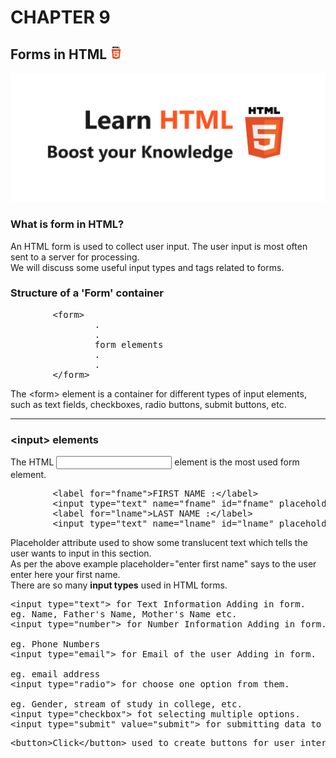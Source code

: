 # CHAPTER 9
## Forms in HTML <img src="https://github.com/Ninja-Vikash/Assets/blob/main/Asset%20Icon/htmlLogo.png" height="20px" />
![Banner](https://github.com/Ninja-Vikash/Assets/blob/main/HTML%20Assets/HTML.png)

### What is form in HTML?
An HTML form is used to collect user input. The user input is most often sent to a server for processing. <br>
We will discuss some useful input types and tags related to forms.

### Structure of a 'Form' container
<pre>
        &lt;form&gt;
                .
                .
                form elements
                .
                .
        &lt;/form&gt;
</pre>
The &lt;form&gt; element is a container for different types of input elements, such as text fields, checkboxes, radio buttons, submit buttons, etc.
<hr>

### &lt;input&gt; elements
The HTML <input> element is the most used form element.
<pre>
        &ltlabel for="fname"&gtFIRST NAME :&lt/label&gt
        &ltinput type="text" name="fname" id="fname" placeholder="enter first name"&gt
        &ltlabel for="lname"&gtLAST NAME :&lt/label&gt
        &ltinput type="text" name="lname" id="lname" placeholder="enter last name"&gt
</pre>

Placeholder attribute used to show some translucent text which tells the user wants to input in this section.<br>
As per the above example placeholder="enter first name" says to the user enter here your first name.<br>
There are so many **input types** used in HTML forms.

<pre>
&ltinput type="text"&gt for Text Information Adding in form.<br>eg. Name, Father's Name, Mother's Name etc.
&ltinput type="number"&gt for Number Information Adding in form.<br>
eg. Phone Numbers
&ltinput type="email"&gt for Email of the user Adding in form.<br>
eg. email address
&ltinput type="radio"&gt for choose one option from them.<br>
eg. Gender, stream of study in college, etc.
&ltinput type="checkbox"&gt fot selecting multiple options.
&ltinput type="submit" value="submit"&gt for submitting data to server.
</pre>

<pre>
&ltbutton&gtClick&lt/button&gt used to create buttons for user interaction.
</pre>

